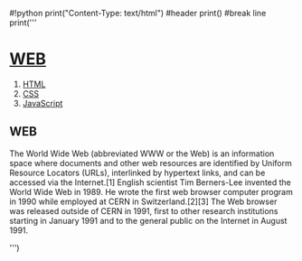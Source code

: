 #!python
print("Content-Type: text/html")  #header
print()  #break line
print('''
<!doctype html>
<html>
<head>
  <title>WEB1 - Welcome</title>
  <meta charset="utf-8">
</head>
<body>
  <h1><a href="index.html">WEB</a></h1>
  <ol>
    <li><a href="1.html">HTML</a></li>
    <li><a href="2.html">CSS</a></li>
    <li><a href="3.html">JavaScript</a></li>
  </ol>
  <h2>WEB</h2>
  <p>The World Wide Web (abbreviated WWW or the Web) is an information space where documents and other web resources are identified by Uniform Resource Locators (URLs), interlinked by hypertext links, and can be accessed via the Internet.[1] English scientist Tim Berners-Lee invented the World Wide Web in 1989. He wrote the first web browser computer program in 1990 while employed at CERN in Switzerland.[2][3] The Web browser was released outside of CERN in 1991, first to other research institutions starting in January 1991 and to the general public on the Internet in August 1991.
  </p>
</body>
</html>
''')